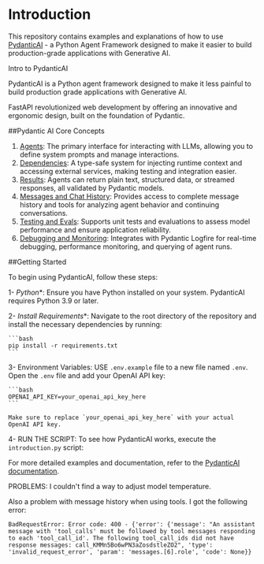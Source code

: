 # Introduction

This repository contains examples and explanations of how to use [PydanticAI](https://ai.pydantic.dev/) - a Python Agent Framework designed to make it easier to build production-grade applications with Generative AI.

Intro to PydanticAI

PydanticAI is a Python agent framework designed to make it less painful to build production grade applications with Generative AI.

FastAPI revolutionized web development by offering an innovative and ergonomic design, built on the foundation of Pydantic.

##Pydantic AI Core Concepts

1. [Agents](https://ai.pydantic.dev/agents/): The primary interface for interacting with LLMs, allowing you to define system prompts and manage interactions.
2. [Dependencies](https://ai.pydantic.dev/dependencies/): A type-safe system for injecting runtime context and accessing external services, making testing and integration easier.
3. [Results](https://ai.pydantic.dev/results/): Agents can return plain text, structured data, or streamed responses, all validated by Pydantic models.
4. [Messages and Chat History](https://ai.pydantic.dev/message-history/): Provides access to complete message history and tools for analyzing agent behavior and continuing conversations.
5. [Testing and Evals](https://ai.pydantic.dev/testing-evals/): Supports unit tests and evaluations to assess model performance and ensure application reliability.
6. [Debugging and Monitoring](https://ai.pydantic.dev/logfire/): Integrates with Pydantic Logfire for real-time debugging, performance monitoring, and querying of agent runs.

##Getting Started

To begin using PydanticAI, follow these steps:

1- *Python**: Ensure you have Python installed on your system. PydanticAI requires Python 3.9 or later.

2- *Install Requirements**: Navigate to the root directory of the repository and install the necessary dependencies by running:

    ```bash
    pip install -r requirements.txt
    ```

3-  Environment Variables: USE `.env.example` file to a new file named `.env`. Open the `.env` file and add your OpenAI API key:

    ```bash
    OPENAI_API_KEY=your_openai_api_key_here
    ```

    Make sure to replace `your_openai_api_key_here` with your actual OpenAI API key.

4- RUN THE SCRIPT: To see how PydanticAI works, execute the `introduction.py` script:


For more detailed examples and documentation, refer to the [PydanticAI documentation](https://ai.pydantic.dev/).


PROBLEMS: I couldn't find a way to adjust model temperature.

Also a problem with message history when using tools. I got the following error:

  ```
  BadRequestError: Error code: 400 - {'error': {'message': "An assistant message with 'tool_calls' must be followed by tool messages responding to each 'tool_call_id'. The following tool_call_ids did not have response messages: call_KMMn5Bo6wPN3aZosdstleZO2", 'type': 'invalid_request_error', 'param': 'messages.[6].role', 'code': None}}
  ```